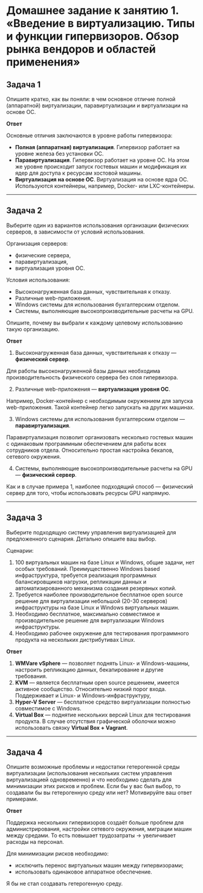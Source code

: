 # Домашнее задание к занятию 1. «Введение в виртуализацию. Типы и функции гипервизоров. Обзор рынка вендоров и областей применения»

## Задача 1

Опишите кратко, как вы поняли: в чем основное отличие полной (аппаратной) виртуализации, паравиртуализации и виртуализации на основе ОС.

**Ответ**

Основные отличия заключаются в уровне работы гипервизора:

- **Полная (аппаратная) виртуализация**. Гипервизор работает на уровне железа без установки ОС.
- **Паравиртуализация**. Гипервизор работает на уровне ОС. На этом же уровне происходит запуск гостевых машин и модификация их ядер для доступа к ресурсам хостовой машины.
- **Виртуализация на основе ОС**. Виртуализация на основе ядра ОС. Используются контейнеры, например, Docker- или LXC-контейнеры.  

---

## Задача 2

Выберите один из вариантов использования организации физических серверов, в зависимости от условий использования.

Организация серверов:
- физические сервера,
- паравиртуализация,
- виртуализация уровня ОС.

Условия использования:
- Высоконагруженная база данных, чувствительная к отказу.
- Различные web-приложения.
- Windows системы для использования бухгалтерским отделом.
- Системы, выполняющие высокопроизводительные расчеты на GPU.

Опишите, почему вы выбрали к каждому целевому использованию такую организацию.

**Ответ**

1. Высоконагруженная база данных, чувствительная к отказу — **физический сервер**.

Для работы высоконагруженной базы данных необходима производительность физического сервера без слоя гипервизора. 

2. Различные web-приложения — **виртуализация уровня ОС**. 

Например, Docker-контейнер с необходимым окружением для запуска web-приложения. Такой контейнер легко запускать на других машинах. 

3. Windows системы для использования бухгалтерским отделом — **паравиртуализация**. 

Паравиртуализация позволит организовать несколько гостевых машин с одинаковым программным обеспечением для работы всех сотрудников отдела. Относительно простая настройка бекапов, сетевого окружения.   

4. Системы, выполняющие высокопроизводительные расчеты на GPU — **физический сервер**. 

Как и в случае примера 1, наиболее подходящий способ — физический сервер для того, чтобы использовать ресурсы GPU напрямую.

---

## Задача 3

Выберите подходящую систему управления виртуализацией для предложенного сценария. Детально опишите ваш выбор.

Сценарии:

1. 100 виртуальных машин на базе Linux и Windows, общие задачи, нет особых требований. Преимущественно Windows based инфраструктура, требуется реализация программных балансировщиков нагрузки, репликации данных и автоматизированного механизма создания резервных копий.
2. Требуется наиболее производительное бесплатное open source решение для виртуализации небольшой (20-30 серверов) инфраструктуры на базе Linux и Windows виртуальных машин.
3. Необходимо бесплатное, максимально совместимое и производительное решение для виртуализации Windows инфраструктуры.
4. Необходимо рабочее окружение для тестирования программного продукта на нескольких дистрибутивах Linux.

**Ответ**

1. **WMVare vSphere** — позволяет поднять Linux- и Windows-машины, настроить репликацию данных, бекапирование и другие требования.
2. **KVM** — является бесплатным open source решением, имеется активное сообщество. Относительно низкий порог входа. Поддерживает и Linux- и Windows-инфраструктуру, 
3. **Hyper-V Server** — бесплатное средство виртуализации полностью совместимое с Windows.
4. **Virtual Box** — поднятие нескольких версий Linux для тестирования продукта. В случае отсутствия графической оболочки можно использовать связку **Virtual Box + Vagrant**.

---

## Задача 4

Опишите возможные проблемы и недостатки гетерогенной среды виртуализации (использования нескольких систем управления виртуализацией одновременно) и что необходимо сделать для минимизации этих рисков и проблем. Если бы у вас был выбор, то создавали бы вы гетерогенную среду или нет? Мотивируйте ваш ответ примерами.

**Ответ**

Поддержка нескольких гипервизоров создаёт больше проблем для администрирования, настройки сетевого окружения, миграции машин между средами. То есть повышает трудозатраты → увеличивает расходы на персонал. 

Для минимизации рисков необходимо:
- исключить перенос виртуальных машин между гипервизорами;
- использовать одинаковое аппаратное обеспечение.

Я бы не стал создавать гетерогенную среду. 